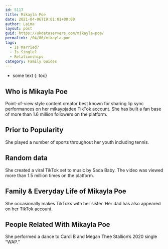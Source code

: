 ```yaml
---
id: 5117
title: Mikayla Poe
date: 2021-04-06T19:01:01+00:00
author: Laima
layout: post
guid: https://ukdataservers.com/mikayla-poe/
permalink: /04/06/mikayla-poe
tags:
  - Is Married?
  - Is Single?
  - Relationships
category: Family Guides
---
```


* some text
{: toc}


## Who is Mikayla Poe
                  
                  
                  
Point-of-view style content creator best known for sharing lip sync performances on her mikaypjadee TikTok account. She has built a fan base of more than 1.6 million followers on the platform.
                  
              
            
              
            
                
                
                
## Prior to Popularity
                  
                  
                  
She played a number of sports throughout her youth including tennis.
                  
              
            
              
            
                
                
                
## Random data
                  
                  
                  
She created a viral TikTok set to music by Sada Baby. The video was viewed more than 1.5 million times on the platform.
                  
              
            
              
            
                
                
                
## Family & Everyday Life of Mikayla Poe
                  
                  
                  
She occasionally makes TikToks with her sister. Her dad has also appeared on her TikTok account.
                  
              
            
              
            
                
                
                
## People Related With Mikayla Poe
                  
                  
                  
She performed a dance to Cardi B and Megan Thee Stallion&#8217;s 2020 single &#8220;WAP.&#8221; 
                  
              
            
              
            
                
              
            
              
              
            
            
              
            
          
          
          